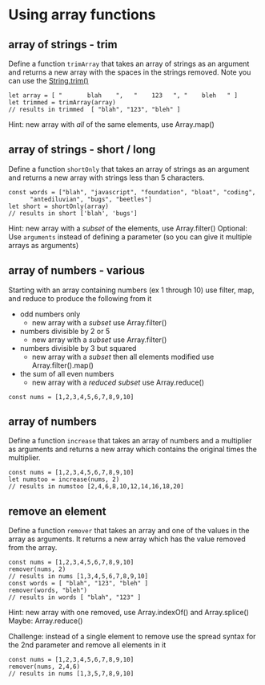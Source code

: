 # Using array functions

## array of strings  - trim
Define a function `trimArray` that takes an array of strings as an argument and returns a new array with the spaces in the strings removed.
Note you can use the [String.trim()](https://developer.mozilla.org/en-US/docs/Web/JavaScript/Reference/Global_Objects/String/Trim)

```
let array = [ "       blah    ",   "    123   ", "    bleh   " ]
let trimmed = trimArray(array)
// results in trimmed  [ "blah", "123", "bleh" ]
```
Hint: new array with _all_ of the same elements, use Array.map()

## array of strings - short / long 
Define a function `shortOnly` that takes an array of strings as an argument and returns a new array with 
strings less than 5 characters.  
```
const words = ["blah", "javascript", "foundation", "bloat", "coding", 
      "antediluvian", "bugs", "beetles"]
let short = shortOnly(array)
// results in short ['blah', 'bugs']
```
Hint: new array with a _subset_ of the elements, use Array.filter()
Optional: Use `arguments` instead of defining a parameter (so you can give it multiple arrays as arguments)
<!-- 
for future use
https://www.npmjs.com/package/an-array-of-english-words  
-->
## array of numbers - various
Starting with an array containing numbers (ex 1 through 10) use filter, map, and reduce to produce the following from it
* odd numbers only
  * new array with a _subset_ use Array.filter()
* numbers divisible by 2 or 5
  * new array with a _subset_ use Array.filter()
* numbers divisible by 3 but squared
  * new array with a _subset_ then all elements modified use Array.filter().map()
* the sum of all even numbers
  *  new array with a _reduced subset_ use Array.reduce()
```
const nums = [1,2,3,4,5,6,7,8,9,10]
```
## array of numbers 
Define a function `increase` that takes an array of numbers and a multiplier as arguments and returns a new array which contains the original times the multiplier.
```
const nums = [1,2,3,4,5,6,7,8,9,10]
let numstoo = increase(nums, 2)
// results in numstoo [2,4,6,8,10,12,14,16,18,20]
```
## remove an element
Define a function `remover` that takes an array and one of the values in the array as arguments.  It returns a new array which has the value removed from the array.
```
const nums = [1,2,3,4,5,6,7,8,9,10]
remover(nums, 2)
// results in nums [1,3,4,5,6,7,8,9,10]
const words = [ "blah", "123", "bleh" ]
remover(words, "bleh")
// results in words [ "blah", "123" ]
```
Hint: new array with one removed, use Array.indexOf() and Array.splice()<br>
Maybe: Array.reduce()

Challenge: instead of a single element to remove use the spread syntax for the 2nd parameter and remove all elements in it
```
const nums = [1,2,3,4,5,6,7,8,9,10]
remover(nums, 2,4,6)
// results in nums [1,3,5,7,8,9,10]
```
